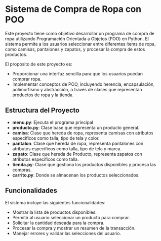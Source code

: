 # Sistema de Compra de Ropa con POO

Este proyecto tiene como objetivo desarrollar un programa de compra de ropa utilizando Programación Orientada a Objetos (POO) en Python. El sistema permite a los usuarios seleccionar entre diferentes ítems de ropa, como camisas, pantalones y zapatos, y procesar la compra de estos productos.

El propósito de este proyecto es:
- Proporcionar una interfaz sencilla para que los usuarios puedan comprar ropa.
- Implementar conceptos de POO, incluyendo herencia, encapsulación, polimorfismo y abstracción, a través de clases que representan productos de ropa y la tienda.

## Estructura del Proyecto

- **menu.py**: Ejecuta el programa principal
- **producto.py**: Clase base que representa un producto general.
- **camisa**: Clase que hereda de ropa, representa camisas con atributos específicos como talla, tipo de tela y color.
- **pantalon**: Clase que hereda de ropa, representa pantalones con atributos específicos como talla, tipo de tela y marca.
- **zapato**: Clase que hereda de Producto, representa zapatos con atributos específicos como talla.
- **tienda.py**: Clase que gestiona los productos disponibles y procesa las compras.
- **carrito.py**: Donde se almacenan los productos seleccionados.

## Funcionalidades

El sistema incluye las siguientes funcionalidades:

- Mostrar la lista de productos disponibles.
- Permitir al usuario seleccionar un producto para comprar.
- Solicitar la cantidad deseada para la compra.
- Procesar la compra y mostrar un resumen de la transacción.
- Manejar errores y validar las selecciones del usuario.
